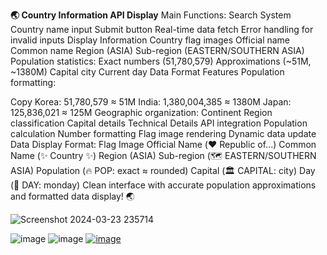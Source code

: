 **🌏 Country Information API Display**
Main Functions:
Search System
Country name input
Submit button
Real-time data fetch
Error handling for invalid inputs
Display Information
Country flag images
Official name
Common name
Region (ASIA)
Sub-region (EASTERN/SOUTHERN ASIA)
Population statistics:
Exact numbers (51,780,579)
Approximations (~51M, ~1380M)
Capital city
Current day
Data Format Features
Population formatting:

Copy
Korea: 51,780,579 ≈ 51M
India: 1,380,004,385 ≈ 1380M
Japan: 125,836,021 ≈ 125M
Geographic organization:
Continent
Region classification
Capital details
Technical Details
API integration
Population calculation
Number formatting
Flag image rendering
Dynamic data update
Data Display Format:
Flag Image
Official Name (♥️ Republic of...)
Common Name (✨ Country ✨)
Region (ASIA)
Sub-region (🗺️ EASTERN/SOUTHERN ASIA)
Population (🔥 POP: exact ≈ rounded)
Capital (🏛️ CAPITAL: city)
Day (📅 DAY: monday)
Clean interface with accurate population approximations and formatted data display! 🌏

![Screenshot 2024-03-23 235714](https://github.com/user-attachments/assets/1e7c4097-54f2-4965-80b5-0fe906d03863)


![image](https://github.com/user-attachments/assets/d41f3a59-a35e-4e37-b18b-ea8656fecdb6)
![image](https://github.com/user-attachments/assets/b308de8e-1d64-45e2-880e-01566a9f8889)
[![image](https://github.com/user-attachments/assets/7749150a-d0af-4b68-a922-36cd200a9671)](https://img.icons8.com/?size=100&id=PXTY4q2Sq2lG&format=png&color=000000)
